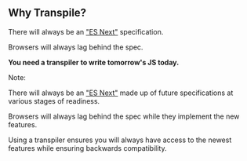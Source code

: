 ##  Why Transpile?

There will always be an ["ES Next"](http://kangax.github.io/compat-table/esnext/) specification.

Browsers will always lag behind the spec.

__You need a transpiler to write tomorrow's JS today.__



Note:

There will always be an ["ES Next"](http://kangax.github.io/compat-table/esnext/) made up of future specifications at various stages of readiness.

Browsers will always lag behind the spec while they implement the new features.

Using a transpiler ensures you will always have access to the newest features while ensuring backwards compatibility.
